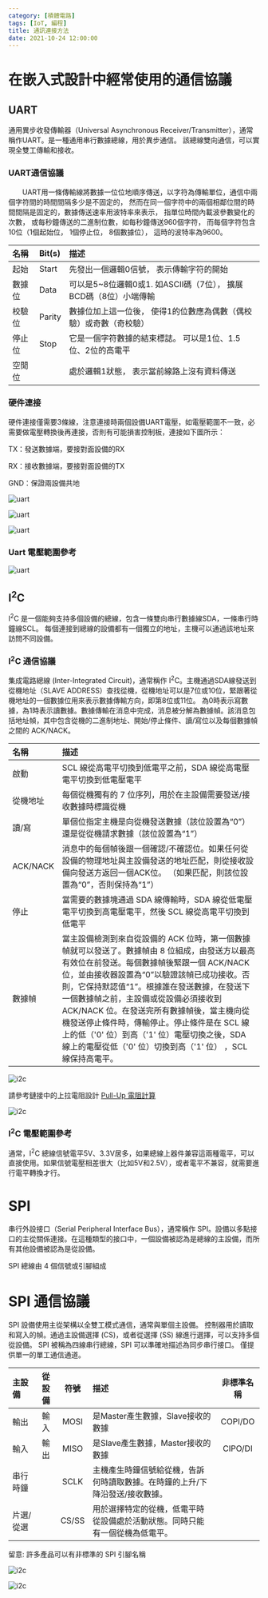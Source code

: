 ```yaml
---
category: [積體電路]
tags: [IoT, 編程]
title: 通訊連接方法
date: 2021-10-24 12:00:00
---
```


# 在嵌入式設計中經常使用的通信協議

## UART 

通用異步收發傳輸器（Universal Asynchronous Receiver/Transmitter），通常稱作UART。是一種通用串行數據總線，用於異步通信。 該總線雙向通信，可以實現全雙工傳輸和接收。 

### UART通信協議

 　　UART用一條傳輸線將數據一位位地順序傳送，以字符為傳輸單位，通信中兩個字符間的時間間隔多少是不固定的， 然而在同一個字符中的兩個相鄰位間的時間間隔是固定的，數據傳送速率用波特率來表示， 指單位時間內載波參數變化的次數， 或每秒鐘傳送的二進制位數，如每秒鐘傳送960個字符， 而每個字符包含10位（1個起始位， 1個停止位， 8個數據位）， 這時的波特率為9600。


|名稱|Bit(s)|描述|
|:---|:---|:---|
|起始|Start|先發出一個邏輯0信號， 表示傳輸字符的開始|
|數據位|Data|可以是5~8位邏輯0或1. 如ASCII碼（7位）， 擴展BCD碼（8位）小端傳輸|
|校驗位|Parity|數據位加上這一位後， 使得1的位數應為偶數（偶校驗）或奇數（奇校驗）
|停止位|Stop|它是一個字符數據的結束標誌。 可以是1位、1.5位、2位的高電平|
|空閒位||處於邏輯1狀態， 表示當前線路上沒有資料傳送|

### 硬件連接

硬件連接僅需要3條線，注意連接時兩個設備UART電壓，如電壓範圍不一致，必需要做電壓轉換後再連接，否則有可能損害控制板，連接如下圖所示：

 TX：發送數據端，要接對面設備的RX

 RX：接收數據端，要接對面設備的TX

 GND：保證兩設備共地

![uart](../assets/img/iot/uart-con.png)

![uart](../assets/img/iot/uart-bit.png)

![uart](../assets/img/iot/uart-link.png)

### Uart 電壓範圍參考

![uart](../assets/img/iot/ttl-level.png)

## I<sup>2</sup>C 

I<sup>2</sup>C 是一個能夠支持多個設備的總線，包含一條雙向串行數據線SDA，一條串行時鐘線SCL。 每個連接到總線的設備都有一個獨立的地址，主機可以通過該地址來訪問不同設備。 

### I<sup>2</sup>C 通信協議

集成電路總線 (Inter-Integrated Circuit)，通常稱作 I<sup>2</sup>C。主機通過SDA線發送到從機地址（SLAVE ADDRESS）查找從機，從機地址可以是7位或10位，緊跟著從機地址的一個數據位用來表示數據傳輸方向，即第8位或11位。 為0時表示寫數據，為1時表示讀數據。數據傳輸在消息中完成，消息被分解為數據幀。該消息包括地址幀，其中包含從機的二進制地址、開始/停止條件、讀/寫位以及每個數據幀之間的 ACK/NACK。

|名稱|描述|
|:---|:---|
|啟動|SCL 線從高電平切換到低電平之前，SDA 線從高電壓電平切換到低電壓電平|
|從機地址|每個從機獨有的 7 位序列，用於在主設備需要發送/接收數據時標識從機|
|讀/寫|單個位指定主機是向從機發送數據（該位設置為“0”）還是從從機請求數據（該位設置為“1”）|
|ACK/NACK|消息中的每個幀後跟一個確認/不確認位。如果任何從設備的物理地址與主設備發送的地址匹配，則從接收設備向發送方返回一個ACK位。 （如果匹配，則該位設置為“0”，否則保持為“1”）|
|停止|當需要的數據塊通過 SDA 線傳輸時，SDA 線從低電壓電平切換到高電壓電平，然後 SCL 線從高電平切換到低電平|
|數據幀|當主設備檢測到來自從設備的 ACK 位時，第一個數據幀就可以發送了。數據幀由 8 位組成，由發送方以最高有效位在前發送。每個數據幀後緊跟一個 ACK/NACK 位，並由接收器設置為“0”以驗證該幀已成功接收。否則，它保持默認值“​​1”。根據誰在發送數據，在發送下一個數據幀之前，主設備或從設備必須接收到 ACK/NACK 位。在發送完所有數據幀後，當主機向從機發送停止條件時，傳輸停止。停止條件是在 SCL 線上的低（'0' 位）到高（'1' 位）電壓切換之後，SDA 線上的電壓從低（'0' 位）切換到高（'1' 位） ，SCL 線保持高電平。|

![i2c](../assets/img/iot/i2c.png)

請參考鏈接中的上拉電阻設計 [Pull-Up 電阻計算](https://hkdickyko.github.io/%E7%A9%8D%E9%AB%94%E9%9B%BB%E8%B7%AF/I2C-pull-up-resistance)

![i2c](../assets/img/iot/i2c-frame.png)

### I<sup>2</sup>C 電壓範圍參考

 通常，I<sup>2</sup>C 總線信號電平5V、3.3V居多，如果總線上器件兼容這兩種電平，可以直接使用。如果信號電壓相差很大（比如5V和2.5V），或者電平不兼容，就需要進行電平轉換才行。


# SPI

串行外設接口（Serial Peripheral Interface Bus），通常稱作 SPI。設備以多點接口的主從關係連接。在這種類型的接口中，一個設備被認為是總線的主設備，而所有其他設備被認為是從設備。


SPI 總線由 4 個信號或引腳組成

# SPI 通信協議

SPI 設備使用主從架構以全雙工模式通信，通常與單個主設備。 控制器用於讀取和寫入的幀。通過主設備選擇 (CS)，或者從選擇 (SS) 線進行選擇，可以支持多個從設備。 SPI 被稱為四線串行總線，SPI 可以準確地描述為同步串行接口。 僅提供單一的單工通信通道。


|主設備|從設備|符號|描述|非標準名稱|
|:---|:---:|:---:|:---|:---:|
|輸出|輸入|MOSI|是Master產生數據，Slave接收的數據|COPI/DO|
|輸入|輸出|MISO|是Slave產生數據，Master接收的數據|CIPO/DI|
|串行時鐘||SCLK|主機產生時鐘信號給從機，告訴何時讀取數據。在時鐘的上升/下降沿發送/接收數據。||
|片選/從選||CS/SS|用於選擇特定的從機，低電平時從設備處於活動狀態。同時只能有一個從機為低電平。||

留意: 許多產品可以有非標準的 SPI 引腳名稱


![i2c](../assets/img/iot/spi-con.png)

![i2c](../assets/img/iot/spi-frame.png)

